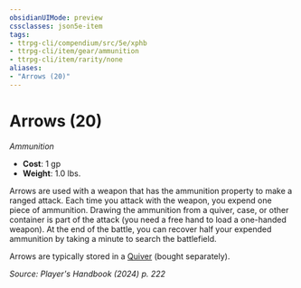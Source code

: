 ```yaml
---
obsidianUIMode: preview
cssclasses: json5e-item
tags:
- ttrpg-cli/compendium/src/5e/xphb
- ttrpg-cli/item/gear/ammunition
- ttrpg-cli/item/rarity/none
aliases: 
- "Arrows (20)"
---
```

# Arrows (20)
*Ammunition*  


- **Cost**: 1 gp
- **Weight**: 1.0 lbs.

Arrows are used with a weapon that has the ammunition property to make a ranged attack. Each time you attack with the weapon, you expend one piece of ammunition. Drawing the ammunition from a quiver, case, or other container is part of the attack (you need a free hand to load a one-handed weapon). At the end of the battle, you can recover half your expended ammunition by taking a minute to search the battlefield.

Arrows are typically stored in a [Quiver](2-Mechanics/CLI/items/quiver-xphb.md) (bought separately).

*Source: Player's Handbook (2024) p. 222*